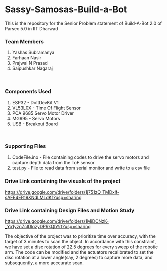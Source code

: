 # Sassy-Samosas-Build-a-Bot
This is the repository for the Senior Problem statement of Build-A-Bot 2.0 of Parsec 5.0 in IIT Dharwad <br>
### Team Members
1. Yashas Subramanya <br>
2. Farhaan Nasir <br>
3. Prajwal N Prasad <br>
4. Saipushkar Nagaraj <br>
<br>

### Components Used
1. ESP32 - DoItDevKit V1 <br>
2. VL53L0X - Time Of Flight Sensor <br>
3. PCA 9685 Servo Motor Driver <br>
4. MG995 - Servo Motors <br>
5. USB - Breakout Board <br>
<br>

### Supporting Files
1. CodeFile.ino - File containing codes to drive the servo motors and capture depth data from the ToF sensor <br>
2. test.py - File to read data from serial monitor and write to a csv file <br>

### Drive Link containing the visuals of the project
https://drive.google.com/drive/folders/1j751zQ_TMDxlf-sAFE4ER19XNdLMLdK1?usp=sharing

### Drive Link containing Design Files and Motion Study <br>
https://drive.google.com/drive/folders/1MiDCNzK-_Yx1yznZclDlqzyDPRkQbYrt?usp=sharing

The objective of the project was to prioritize time over accuracy, with the target of 3 minutes to scan the object. In accordance with this constraint, we have set a disc rotation of 22.5 degrees for every sweep of the robotic arm. 
The code can be modified and the actuators recalibrated to set the disc rotation at a lower angle(say, 2 degrees) to capture more data, and subsequently, a more acccurate scan.
